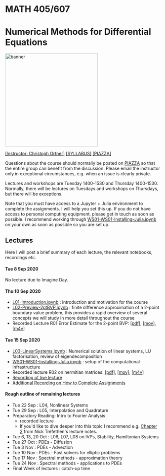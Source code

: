 
# MATH 405/607

# Numerical Methods for Differential Equations

<img src="scratch/Lshape.png" alt="banner" width="300"/>

[[Instructor: Christoph Ortner]](http://www.math.ubc.ca/~ortner/)   [[SYLLABUS]](syllabus/syllabus-M405.pdf) [[PIAZZA]](https://canvas.ubc.ca/courses/55324/external_tools/201?display=borderless)

Questions about the course should normally be posted on [PIAZZA](https://canvas.ubc.ca/courses/55324/external_tools/201?display=borderless) so that the entire group can benefit from the discussion. Please email the instructor only in exceptional circumstances, e.g. when an issue is clearly private.

Lectures and workshops are Tuesday 1400-1530 and Thursday 1400-1530. Normally, there will be lectures on Tuesdays and workshops on Thursdays, but there will be exceptions.

Note that you must have access to a Jupyter + Julia environment to complete the assignments. I will help you set this up. If you do not have access to personal computing equipment, please get in touch as soon as possible. I recommend working through  [WS01-WS01-Installing-Julia.ipynb](notes/WS01-Installing-Julia.ipynb) on your own as soon as possible so you are set up.


## Lectures

Here I will post a brief summary of each lecture, the relevant notebooks, recordings etc.


#### Tue 8 Sep 2020

No lecture due to Imagine Day. 

#### Thu 10 Sep 2020

- [L01-Introduction.ipynb](notes/L01-Introduction.ipynb) : introduction and motivation for the course
- [L02-Preview-2ptBVP.ipynb](notes/L02-Preview-2ptBVP.ipynb) : finite difference approximation of a 2-point boundary value problem, this provides a rapid overview of several concepts we will study in more detail throughout the course
- Recorded Lecture R01 Error Estimate for the 2-point BVP: [[pdf]](https://www.dropbox.com/s/r3ggku6pei6jyv6/R01-ErrorAnalysis-2ptbvp.pdf?dl=0), [[mov]](https://www.dropbox.com/s/siu1avr9373zkmc/R01-ErrorAnalysis2ptbvp.mov?dl=0), [[m4v]](https://www.dropbox.com/s/wysjmuavxr5tsjx/R01-ErrorAnalysis2ptbvp.m4v?dl=0)



#### Tue 15 Sep 2020 

 - [L03-LinearSystems.ipynb](notes/L03-LinearSystems.ipynb) : Numerical solution of linear systems, LU factorisation, review of eigendecomposition
 - [WS01-WS01-Installing-Julia.ipynb](notes/WS01-Installing-Julia.ipynb) : setup of the computational infrastructure
 - Recorded lecture R02 on hermitian matrices: [[pdf]](https://www.dropbox.com/s/vw8gl5ylh7cjlji/R02-HermitianMatrices.pdf?dl=0), [[mov]](https://www.dropbox.com/s/ejuw0uteq8g1oik/R02-HermitianMatrices.mov?dl=0), [[m4v]](https://www.dropbox.com/s/fo1tijjubetp8xb/R02-HermitianMatrices.m4v?dl=0)
 - [Recording of live lecture](https://ubc.zoom.us/rec/share/Bx7CNeEDX981FzvazbDS5Kp5NCKIUQEBt2KMrlV1InuGTI0gKp6AjZbIPCBN4ixf.lIpLES9KvHyVYNhf?startTime=1600200337000)
 - [Additional Recording on How to Complete Assignments](https://www.dropbox.com/s/7l0kabfmry4b3m4/S01-assignments.mp4?dl=0)


#### Rough outline of remaining lectures 

* Tue 22 Sep : L04, Nonlinear Systems
* Tue 29 Sep : L05, Interpolation and Quadrature 
* Preparatory Reading: Intro to Fourier Analysis
    - recorded lecture 
    -  If you'd like to dive deeper into this topic I recommend e.g. [Chapter 2](https://people.maths.ox.ac.uk/trefethen/2all.pdf) from Nick Trefethen's lecture notes.
* Tue 6, 13, 20 Oct : L06, L07, L08 on IVPs, Stability, Hamiltonian Systems
* Tue 27 Oct : PDEs - Diffusion
* Tue 3 Nov : PDEs - Advection 
* Tue 10 Nov : PDEs - Fast solvers for elliptic problems 
* Tue 17 Nov : Spectral methods - approximation theory 
* Tue 24 Nov : Spectral methods - applications to PDEs
* Final Week of lectures : catch-up time
